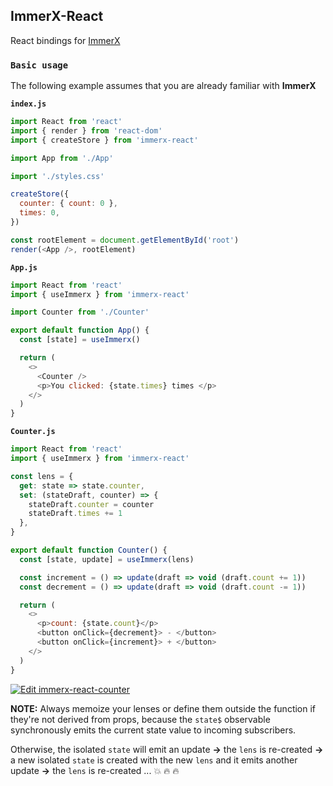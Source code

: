 ## ImmerX-React

React bindings for [ImmerX](https://github.com/monojack/immerx)
<br/>

### `Basic usage`

The following example assumes that you are already familiar with **ImmerX**

**`index.js`**

```js
import React from 'react'
import { render } from 'react-dom'
import { createStore } from 'immerx-react'

import App from './App'

import './styles.css'

createStore({
  counter: { count: 0 },
  times: 0,
})

const rootElement = document.getElementById('root')
render(<App />, rootElement)
```

**`App.js`**

```js
import React from 'react'
import { useImmerx } from 'immerx-react'

import Counter from './Counter'

export default function App() {
  const [state] = useImmerx()

  return (
    <>
      <Counter />
      <p>You clicked: {state.times} times </p>
    </>
  )
}
```

**`Counter.js`**

```js
import React from 'react'
import { useImmerx } from 'immerx-react'

const lens = {
  get: state => state.counter,
  set: (stateDraft, counter) => {
    stateDraft.counter = counter
    stateDraft.times += 1
  },
}

export default function Counter() {
  const [state, update] = useImmerx(lens)

  const increment = () => update(draft => void (draft.count += 1))
  const decrement = () => update(draft => void (draft.count -= 1))

  return (
    <>
      <p>count: {state.count}</p>
      <button onClick={decrement}> - </button>
      <button onClick={increment}> + </button>
    </>
  )
}
```

[![Edit immerx-react-counter](https://codesandbox.io/static/img/play-codesandbox.svg)](https://codesandbox.io/s/immerx-react-counter-ie5ce?fontsize=14&hidenavigation=1&theme=dark)

**NOTE:** Always memoize your lenses or define them outside the function if they're not derived from props, because the `state$` observable synchronously emits the current state value to incoming subscribers.

Otherwise, the isolated `state` will emit an update
**->** the `lens` is re-created
**->** a new isolated `state` is created with the new `lens` and it emits another update
**->** the `lens` is re-created
...
:boom: :fire: :fire:
